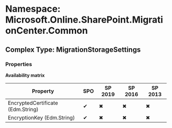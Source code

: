 # Namespace: Microsoft.Online.SharePoint.MigrationCenter.Common

## Complex Type: MigrationStorageSettings

### Properties

**Availability matrix**

Property | SPO | SP 2019 | SP 2016 | SP 2013
----------|-----|---------|---------|--------
EncryptedCertificate (Edm.String) | ✔ | ✖ | ✖ | ✖
EncryptionKey (Edm.String) | ✔ | ✖ | ✖ | ✖
